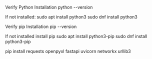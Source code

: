 Verify Python Installation
python --version

If not installed:
sudo apt install python3
sudo dnf install python3

Verify pip Installation
pip --version

If not installed install pip
sudo apt install python3-pip
sudo dnf install python3-pip

pip install requests openpyxl fastapi uvicorn networkx urllib3
